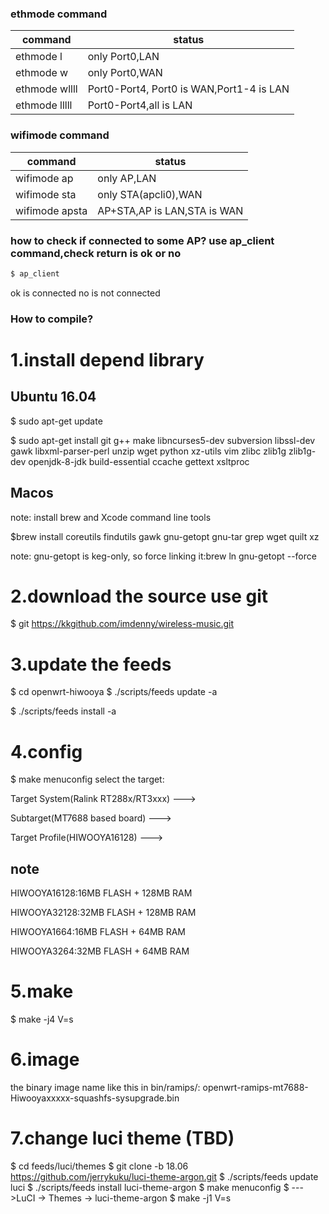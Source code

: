
### ethmode command
| command |   status   |  
|---|---|
| ethmode l | only Port0,LAN |
| ethmode w | only Port0,WAN |
| ethmode wllll | Port0-Port4, Port0 is WAN,Port1-4 is LAN |
| ethmode lllll | Port0-Port4,all is LAN |


### wifimode command
| command |   status   |  
|---|---|
| wifimode ap | only AP,LAN |
| wifimode sta | only STA(apcli0),WAN |
| wifimode apsta | AP+STA,AP is LAN,STA is WAN |

### how to check if connected to some AP? use ap_client command,check return is ok or no
``` sh
$ ap_client
```
ok is connected
no is not connected

### How to compile?
# 1.install depend library
## Ubuntu 16.04
$ sudo apt-get update

$ sudo apt-get install git g++ make libncurses5-dev subversion libssl-dev gawk libxml-parser-perl unzip wget python xz-utils vim zlibc zlib1g zlib1g-dev openjdk-8-jdk build-essential ccache gettext xsltproc 
## Macos
note: install brew and Xcode command line tools

$brew install coreutils findutils gawk gnu-getopt gnu-tar grep wget quilt xz

note: gnu-getopt is keg-only, so force linking it:brew ln gnu-getopt --force

# 2.download the source use git
$ git https://kkgithub.com/imdenny/wireless-music.git
# 3.update the feeds
$ cd openwrt-hiwooya
$ ./scripts/feeds update -a

$ ./scripts/feeds install -a
# 4.config
$ make menuconfig
select the target:

Target System(Ralink RT288x/RT3xxx) --->

Subtarget(MT7688 based board) --->

Target Profile(HIWOOYA16128) --->

## note
HIWOOYA16128:16MB FLASH + 128MB RAM

HIWOOYA32128:32MB FLASH + 128MB RAM

HIWOOYA1664:16MB FLASH + 64MB RAM

HIWOOYA3264:32MB FLASH + 64MB RAM

# 5.make
$ make -j4 V=s

# 6.image
the binary image name like this in bin/ramips/:
openwrt-ramips-mt7688-Hiwooyaxxxxx-squashfs-sysupgrade.bin

# 7.change luci theme (TBD)
$ cd feeds/luci/themes
$ git clone -b 18.06 https://github.com/jerrykuku/luci-theme-argon.git
$ ./scripts/feeds update luci
$ ./scripts/feeds install luci-theme-argon
$ make menuconfig
$ --->LuCI -> Themes -> luci-theme-argon
$ make -j1 V=s

